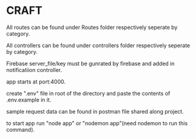 # CRAFT

All routes can be found under Routes folder respectively seperate by category.

All controllers can be found under controllers folder respectively seperate by category.

Firebase server_file/key must be gunrated by firebase and added in notificatiion controller.

app starts at port:4000.

create ".env" file in root of the directory and paste the contents of .env.example in it.

sample request data can be found in postman file shared along project.

to start app run "node app" or "nodemon app"(need nodemon to run this command).

